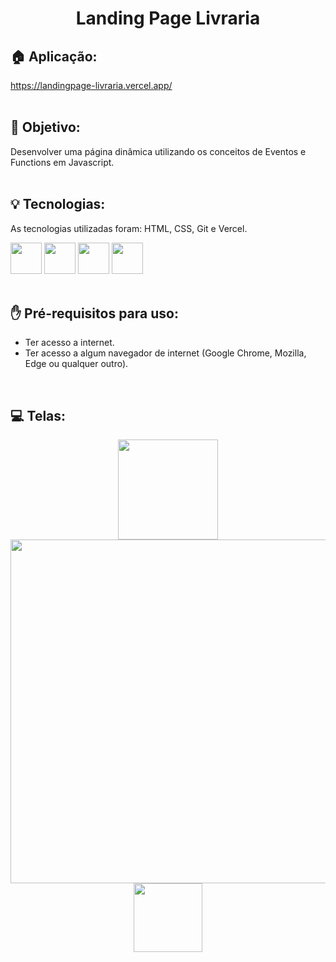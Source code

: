 <h1 align="center">
  Landing Page Livraria
</h1>

## 🏠 Aplicação:
https://landingpage-livraria.vercel.app/
<br><br>

## 🎯 Objetivo:
<span>Desenvolver uma página dinâmica utilizando os conceitos de Eventos e Functions em Javascript.</span>
<br><br>

## 💡 Tecnologias:
As tecnologias utilizadas foram: HTML, CSS, Git e Vercel.
<div display: "flex" justify-content="center">
  <img width="50px" src="https://cdn.jsdelivr.net/gh/devicons/devicon@latest/icons/html5/html5-original.svg"/>
  <img width="50px" src="https://cdn.jsdelivr.net/gh/devicons/devicon@latest/icons/css3/css3-original.svg"/>
  <img width="50px" src="https://cdn.jsdelivr.net/gh/devicons/devicon@latest/icons/git/git-original.svg"/>        
  <img width="50px" src="https://cdn.jsdelivr.net/gh/devicons/devicon@latest/icons/vercel/vercel-original.svg"/>
</div>
<br>

## ✋ Pré-requisitos para uso:
<ul>
  <li>Ter acesso a internet.</li>
  <li>Ter acesso a algum navegador de internet (Google Chrome, Mozilla, Edge ou qualquer outro).</li>
</ul>
<br>

## 💻 Telas:
<div align="center">
  <img src="https://github.com/tiagorodri-dev/landing-page-livraria/assets/68871083/ba1301c5-1883-44be-9388-86c5d2c81fbb" width="160">
  <img src="https://github.com/tiagorodri-dev/landing-page-livraria/assets/68871083/9bc36ee6-d6d4-40e8-bb2e-3ee9f375a393" width="550">
  <img src="https://github.com/tiagorodri-dev/landing-page-livraria/assets/68871083/34c291ef-1ab1-4760-9238-b816aa6891a0" width="110">
</div>
